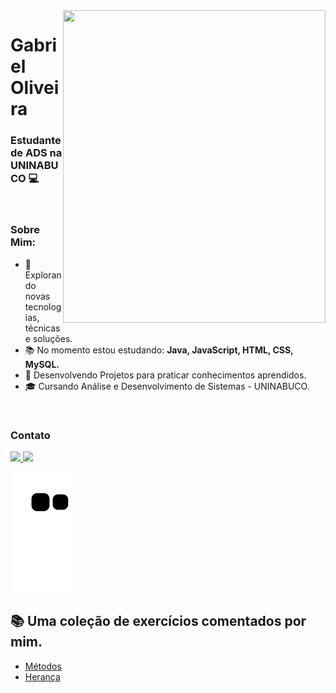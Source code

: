 <img align="right" width="420" height="500" right="0px" src="https://i.imgur.com/Ug7WQd9.gif">



# Gabriel Oliveira
### Estudante de ADS na UNINABUCO 💻


<br>

### Sobre Mim:

<p align="left" margin-left="10px"> 

- 🌱 Explorando novas tecnologias, técnicas e soluções.
- 📚 No momento estou estudando: <strong>Java, JavaScript, HTML, CSS, MySQL.</strong>
- 📘 Desenvolvendo Projetos para praticar conhecimentos aprendidos.
- 🎓 Cursando Análise e Desenvolvimento de Sistemas - UNINABUCO.
                                                              
<br/>
  

### Contato

<p align="left" margin-left="10px">
  <a href="contato.gabrieloliveira0@gmail.com">
    <img src="https://img.shields.io/badge/contatogabrieloliveira0@gmail.com-6633cc?style=flat-square&amp;logo=Gmail&amp;logoColor=white&amp;link=mailto:contatogabrieloliveira0@gmail.com" style="max-width:100%;">
  </a>
  <a href="https://www.linkedin.com/in/gabriel-oliveira-165613226/" rel="nofollow">
    <img src="https://img.shields.io/badge/-Gabriel%20Oliveira-6633cc?style=flat-square&amp;logo=Linkedin&amp;logoColor=white&amp;link=https://www.linkedin.com/in/rafaeldcmartins" style="max-width:100%;">
  </a>
</p>

<div> 
  
   ![Snake animation](https://github.com/gaabrieloliver/gaabrieloliver/blob/output/github-contribution-grid-snake.svg)

</div>

 
## 📚 Uma coleção de exercícios comentados por mim.

- [Métodos](https://github.com/gaabrieloliver/estude-comigo/tree/main/capgemini/logica3/exerciciosPoo/Personagem#m%C3%A9todos) 
- [Herança](https://github.com/gaabrieloliver/estude-comigo/tree/main/capgemini/logica3/exerciciosJavaBasic/Sistema_Folha_Pagamentos#heran%C3%A7a)

